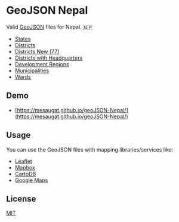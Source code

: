# GeoJSON Nepal

Valid [GeoJSON](http://geojson.org/) files for Nepal. 🇳🇵

* [States](nepal-states.geojson)
* [Districts](nepal-districts.geojson)
* [Districts New (77)](nepal-districts-new.geojson)
* [Districts with Headquarters](nepal-district-headquarters.geojson)
* [Development Regions](nepal-development-regions.geojson)
* [Municipalities](nepal-municipalities.geojson)
* [Wards](nepal-wards.geojson)

## Demo

* [https://mesaugat.github.io/geoJSON-Nepal/](https://mesaugat.github.io/geoJSON-Nepal/)

## Usage

You can use the GeoJSON files with mapping libraries/services like:

* [Leaflet](http://leafletjs.com/examples/geojson/)
* [Mapbox](https://www.mapbox.com/help/define-geojson/)
* [CartoDB](https://carto.com/blog/github-geojson-and-cartodb)
* [Google Maps](https://developers.google.com/maps/documentation/javascript/datalayer#load_geojson)

## License

[MIT](LICENSE)
